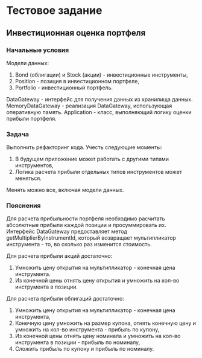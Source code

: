 # Тестовое задание
## Инвестиционная оценка портфеля

### Начальные условия

Модели данных:
1) Bond (облигации) и Stock (акции) - инвестиционные инструменты,
2) Position - позиция в инвестиционном портфеле,
3) Portfolio - инвестиционный портфель.

DataGateway - интерфейс для получения данных из хранилища данных.
MemoryDataGateway - реализация DataGateway, использующая оперативную память.
Application - класс, выполняющий логику оценки прибыли портфеля.

### Задача

Выполнить рефакторинг кода. Учесть следующие моменты:
1. В будущем приложение может работать с другими типами инструментов,
2. Логика расчета прибыли отдельных типов инструментов может меняться.

Менять можно все, включая модели данных.

### Пояснения

Для расчета прибыльности портфеля необходимо расчитать абсолютные прибыли каждой позиции и просуммировать их.
Интерфейс DataGateway предоставляет метод getMultiplierByInstrumentId, который возвращает мультипликатор инструмента - то, во сколько раз изменится стоимость.

Для расчета прибыли акций достаточно:
1. Умножить цену открытия на мультипликатор - конечная цена инструмента.
2. Из конечной цены отнять цену открытия и умножить на кол-во инструмента  в позиции.

Для расчета прибыли облигаций достаточно:
1. Умножить цену открытия на мультипликатор - конечная цена инструмента,
2. Конечную цену умножить на размер купона, отнять конечную цену и умножить на кол-во инструмента - прибыль по купону,
3. Из конечной цены отнять цену номинала и умножить на кол-во инструмента в позиции - прибыль по номиналу,
4. Сложить прибыль по купону и прибыль по номиналу.
